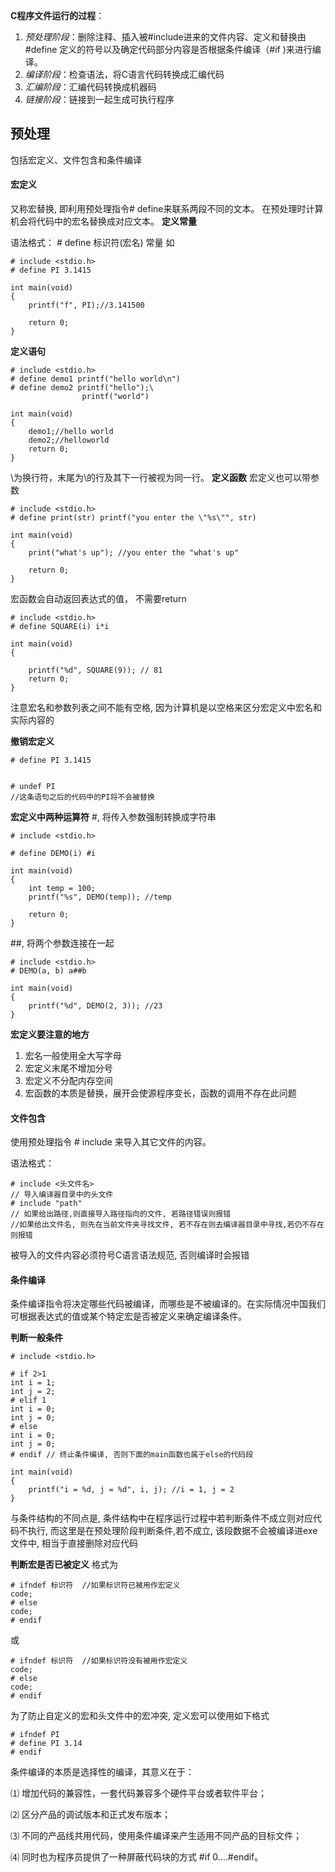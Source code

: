 **C程序文件运行的过程**：
1. *预处理阶段*：删除注释、插入被#include进来的文件内容、定义和替换由#define 定义的符号以及确定代码部分内容是否根据条件编译（#if )来进行编译。
2. *编译阶段*：检查语法，将C语言代码转换成汇编代码
3. *汇编阶段*：汇编代码转换成机器码         
4. *链接阶段*：链接到一起生成可执行程序   

## 预处理
包括宏定义、文件包含和条件编译
#### 宏定义

又称宏替换, 即利用预处理指令# define来联系两段不同的文本。
在预处理时计算机会将代码中的宏名替换成对应文本。
**定义常量**

语法格式： # define 标识符(宏名) 常量
如
```
# include <stdio.h>
# define PI 3.1415

int main(void)
{
    printf("f", PI);//3.141500
    
    return 0;
}

```

**定义语句**
```
# include <stdio.h>
# define demo1 printf("hello world\n")
# define demo2 printf("hello");\
                printf("world")

int main(void)
{
    demo1;//hello world
    demo2;//helloworld
    return 0;
}
```
\为换行符，末尾为\的行及其下一行被视为同一行。
**定义函数**
宏定义也可以带参数
```
# include <stdio.h>
# define print(str) printf("you enter the \"%s\"", str)

int main(void)
{
    print("what's up"); //you enter the "what's up"
    
    return 0;
}
```
宏函数会自动返回表达式的值， 不需要return
```
# include <stdio.h>
# define SQUARE(i) i*i

int main(void)
{

    printf("%d", SQUARE(9)); // 81
    return 0;
}
```
注意宏名和参数列表之间不能有空格, 因为计算机是以空格来区分宏定义中宏名和实际内容的

**撤销宏定义**
```
# define PI 3.1415


# undef PI
//这条语句之后的代码中的PI将不会被替换
```
**宏定义中两种运算符**
\#, 将传入参数强制转换成字符串
```
# include <stdio.h>

# define DEMO(i) #i

int main(void)
{
    int temp = 100;
    printf("%s", DEMO(temp)); //temp
    
    return 0;
}
```
\#\#, 将两个参数连接在一起
```
# include <stdio.h>
# DEMO(a, b) a##b

int main(void)
{
    printf("%d", DEMO(2, 3)); //23
}
```
**宏定义要注意的地方**
1. 宏名一般使用全大写字母
2. 宏定义末尾不增加分号
3. 宏定义不分配内存空间
4. 宏函数的本质是替换，展开会使源程序变长，函数的调用不存在此问题
#### 文件包含

使用预处理指令 # include 来导入其它文件的内容。

语法格式：
```
# include <头文件名>
// 导入编译器目录中的头文件
# include "path"
// 如果给出路径,则直接导入路径指向的文件, 若路径错误则报错
//如果给出文件名, 则先在当前文件夹寻找文件, 若不存在则去编译器目录中寻找,若仍不存在则报错
```
被导入的文件内容必须符号C语言语法规范, 否则编译时会报错

#### 条件编译
条件编译指令将决定哪些代码被编译，而哪些是不被编译的。在实际情况中国我们可根据表达式的值或某个特定宏是否被定义来确定编译条件。

**判断一般条件**
```
# include <stdio.h>

# if 2>1
int i = 1;
int j = 2;
# elif 1
int i = 0;
int j = 0;
# else
int i = 0;
int j = 0;
# endif // 终止条件编译, 否则下面的main函数也属于else的代码段

int main(void)
{
    printf("i = %d, j = %d", i, j); //i = 1, j = 2
}
```
与条件结构的不同点是, 条件结构中在程序运行过程中若判断条件不成立则对应代码不执行, 而这里是在预处理阶段判断条件,若不成立, 该段数据不会被编译进exe文件中, 相当于直接删除对应代码


**判断宏是否已被定义**
格式为
```
# ifndef 标识符  //如果标识符已被用作宏定义
code;
# else
code;
# endif
```
或
```
# ifndef 标识符  //如果标识符没有被用作宏定义
code;
# else
code;
# endif
```
为了防止自定义的宏和头文件中的宏冲突, 定义宏可以使用如下格式
```
# ifndef PI
# define PI 3.14
# endif
```
条件编译的本质是选择性的编译，其意义在于：

⑴        增加代码的兼容性，一套代码兼容多个硬件平台或者软件平台；

⑵        区分产品的调试版本和正式发布版本；

⑶        不同的产品线共用代码，使用条件编译来产生适用不同产品的目标文件；

⑷        同时也为程序员提供了一种屏蔽代码块的方式  #if 0….#endif。
